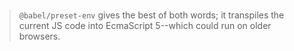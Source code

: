 #

> `@babel/preset-env` gives the best of both words; it transpiles the current JS code into EcmaScript 5--which could run on older browsers.
